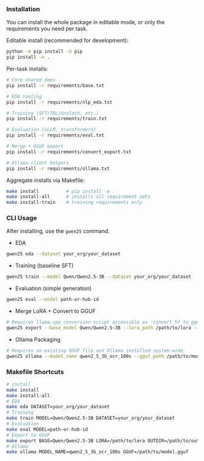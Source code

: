 ### Installation

You can install the whole package in editable mode, or only the requirements you need per task.

Editable install (recommended for development):
```bash
python -m pip install -U pip
pip install -e .
```

Per-task installs:
```bash
# Core shared deps
pip install -r requirements/base.txt

# EDA tooling
pip install -r requirements/nlp_eda.txt

# Training (SFT/TRL/Unsloth, etc.)
pip install -r requirements/train.txt

# Evaluation (vLLM, transformers)
pip install -r requirements/eval.txt

# Merge + GGUF export
pip install -r requirements/convert_export.txt

# Ollama client helpers
pip install -r requirements/ollama.txt
```

Aggregate installs via Makefile:
```bash
make install          # pip install -e .
make install-all      # installs all requirement sets
make install-train    # training requirements only
```

### CLI Usage

After installing, use the `gwen25` command.

- EDA
```bash
gwen25 eda --dataset your_org/your_dataset
```

- Training (baseline SFT)
```bash
gwen25 train --model Qwen/Qwen2.5-3B --dataset your_org/your_dataset
```

- Evaluation (simple generation)
```bash
gwen25 eval --model path-or-hub-id
```

- Merge LoRA + Convert to GGUF
```bash
# Requires llama.cpp conversion script accessible as `convert_hf_to_gguf.py`.
gwen25 export --base_model Qwen/Qwen2.5-3B --lora_path /path/to/lora --outdir /path/to/out
```

- Ollama Packaging
```bash
# Requires an existing GGUF file and Ollama installed system-wide.
gwen25 ollama --model_name qwen2_5_3b_ocr_100s --gguf_path /path/to/model.gguf
```

### Makefile Shortcuts

```bash
# install
make install
make install-all
# EDA
make eda DATASET=your_org/your_dataset
# Training
make train MODEL=Qwen/Qwen2.5-3B DATASET=your_org/your_dataset
# Evaluation
make eval MODEL=path-or-hub-id
# Export to GGUF
make export BASE=Qwen/Qwen2.5-3B LORA=/path/to/lora OUTDIR=/path/to/out
# Ollama
make ollama MODEL_NAME=qwen2_5_3b_ocr_100s GGUF=/path/to/model.gguf
```


